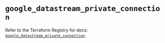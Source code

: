 # `google_datastream_private_connection`

Refer to the Terraform Registry for docs: [`google_datastream_private_connection`](https://registry.terraform.io/providers/hashicorp/google/6.38.0/docs/resources/datastream_private_connection).
